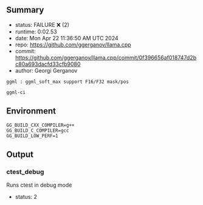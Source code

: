 ## Summary

- status:  FAILURE ❌ (2)
- runtime: 0:02.53
- date:    Mon Apr 22 11:36:50 AM UTC 2024
- repo:    https://github.com/ggerganov/llama.cpp
- commit:  https://github.com/ggerganov/llama.cpp/commit/0f396656af018747d2bc80a693dacfd33cfb9080
- author:  Georgi Gerganov
```
ggml : ggml_soft_max support F16/F32 mask/pos

ggml-ci
```

## Environment

```
GG_BUILD_CXX_COMPILER=g++
GG_BUILD_C_COMPILER=gcc
GG_BUILD_LOW_PERF=1
```

## Output

### ctest_debug

Runs ctest in debug mode
- status: 2
```

```

